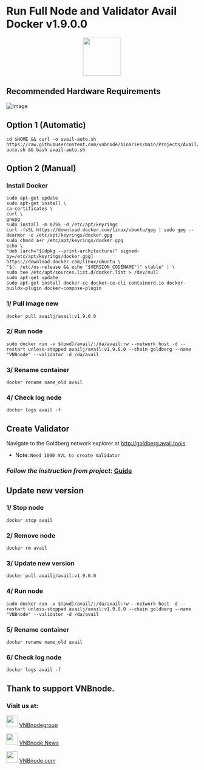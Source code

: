# Run Full Node and Validator Avail Docker v1.9.0.0
<p align="center">
  <img height="100" height="auto" src="https://github.com/vnbnode/binaries/blob/main/Projects/Avail/avail.png?raw=true">
</p>

## Recommended Hardware Requirements 
![image](https://github.com/vnbnode/VNBnode-Guides/assets/76662222/7449170a-c03a-4502-8ffb-26455e413e33)

## Option 1 (Automatic)
```
cd $HOME && curl -o avail-auto.sh https://raw.githubusercontent.com/vnbnode/binaries/main/Projects/Avail/avail-auto.sh && bash avail-auto.sh
```
## Option 2 (Manual)

### Install Docker
```
sudo apt-get update
sudo apt-get install \
ca-certificates \
curl \
gnupg
sudo install -m 0755 -d /etc/apt/keyrings
curl -fsSL https://download.docker.com/linux/ubuntu/gpg | sudo gpg --dearmor -o /etc/apt/keyrings/docker.gpg
sudo chmod a+r /etc/apt/keyrings/docker.gpg
echo \
"deb [arch="$(dpkg --print-architecture)" signed-by=/etc/apt/keyrings/docker.gpg] https://download.docker.com/linux/ubuntu \
"$(. /etc/os-release && echo "$VERSION_CODENAME")" stable" | \
sudo tee /etc/apt/sources.list.d/docker.list > /dev/null
sudo apt-get update
sudo apt-get install docker-ce docker-ce-cli containerd.io docker-buildx-plugin docker-compose-plugin
```

### 1/ Pull image new 
```
docker pull availj/avail:v1.9.0.0
```
### 2/ Run node
```
sudo docker run -v $(pwd)/avail/:/da/avail:rw --network host -d --restart unless-stopped availj/avail:v1.9.0.0 --chain goldberg --name "VNBnode" --validator -d /da/avail
```
### 3/ Rename container
```
docker rename name_old avail
```
### 4/ Check log node
```
docker logs avail -f
```
## Create Validator
Navigate to the Goldberg network explorer at http://goldberg.avail.tools.
* Note: `Need 1000 AVL to create Validator`
### *Follow the instruction from project:* [Guide](https://docs.availproject.org/operate/validator/staking/)

## Update new version

### 1/ Stop node
```
docker stop avail
```
### 2/ Remove node
```
docker rm avail
```
### 3/ Update new version
```
docker pull availj/avail:v1.9.0.0
```
### 4/ Run node
```
sudo docker run -v $(pwd)/avail/:/da/avail:rw --network host -d --restart unless-stopped availj/avail:v1.9.0.0 --chain goldberg --name "VNBnode" --validator -d /da/avail
```
### 5/ Rename container
```
docker rename name_old avail
```
### 6/ Check log node
```
docker logs avail -f
```
## Thank to support VNBnode.
### Visit us at:

<img src="https://user-images.githubusercontent.com/50621007/183283867-56b4d69f-bc6e-4939-b00a-72aa019d1aea.png" width="30"/> <a href="https://t.me/VNBnodegroup" target="_blank">VNBnodegroup</a>

<img src="https://user-images.githubusercontent.com/50621007/183283867-56b4d69f-bc6e-4939-b00a-72aa019d1aea.png" width="30"/> <a href="https://t.me/Vnbnode" target="_blank">VNBnode News</a>

<img src="https://github.com/vnbnode/binaries/blob/main/Logo/VNBnode.jpg" width="30"/> <a href="https://VNBnode.com" target="_blank">VNBnode.com</a>

